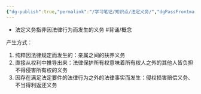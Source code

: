 ```yaml
---
{"dg-publish":true,"permalink":"/学习笔记/知识点/法定义务/","dgPassFrontmatter":true}
---
```


- 法定义务指非因法律行为而发生的义务 #背诵/概念 

产生方式：
1. 纯粹因法律规定而发生的：亲属之间的扶养义务
2. 直接从权利中推导出来：法律保护所有权意味着所有权人之外的其他人皆负担不得侵害所有权的义务
3. 因存在满足法定要件的法律行为之外的法律事实而发生：侵权损害赔偿义务、不当得利返还义务